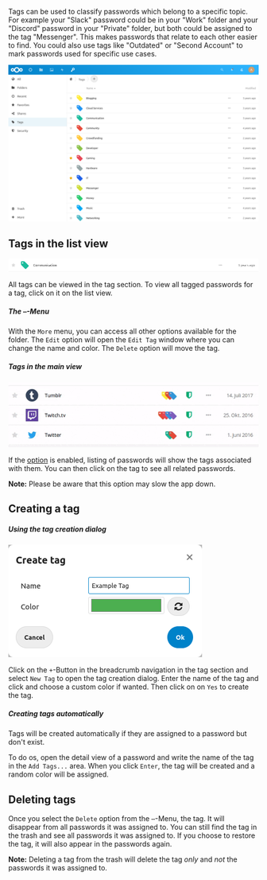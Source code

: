 Tags can be used to classify passwords which belong to a specific topic.
For example your "Slack" password could be in your "Work" folder and your "Discord" password in your "Private" folder, but both could be assigned to the tag "Messenger".
This makes passwords that relate to each other easier to find.
You could also use tags like "Outdated" or "Second Account" to mark passwords used for specific use cases. 

![The tag section](_files/tag-section.png)

## Tags in the list view
![A single tag as displayed in the list view](_files/tag-single.png)

All tags can be viewed in the tag section.
To view all tagged passwords for a tag, click on it on the list view.

##### The `⋯`-Menu
With the `More` menu, you can access all other options available for the folder.
The `Edit` option will open the `Edit Tag` window where you can change the name and color.
The `Delete` option will move the tag.

##### Tags in the main view
![Tags of a password in the list view](_files/tags-hover.gif)

If the [option](./Settings#show-tags-in-the-list-view) is enabled, listing of passwords will show the tags associated with them.
You can then click on the tag to see all related passwords.

**Note:** Please be aware that this option may slow the app down.


## Creating a tag
##### Using the tag creation dialog 
![The tag creation dialog](_files/tag-create.png)

Click on the `+`-Button in the breadcrumb navigation in the tag section and select `New Tag` to open the tag creation dialog.
Enter the name of the tag and click and choose a custom color if wanted.
Then click on on `Yes` to create the tag.

##### Creating tags automatically
Tags will be created automatically if they are assigned to a password but don't exist.

To do os, open the detail view of a password and write the name of the tag in the `Add Tags...` area.
When you click `Enter`, the tag will be created and a random color will be assigned.


## Deleting tags
Once you select the `Delete` option from the `⋯`-Menu, the tag.
It will disappear from all passwords it was assigned to.
You can still find the tag in the trash and see all passwords it was assigned to.
If you choose to restore the tag, it will also appear in the passwords again.

**Note:** Deleting a tag from the trash will delete the tag *only* and *not* the passwords it was assigned to.